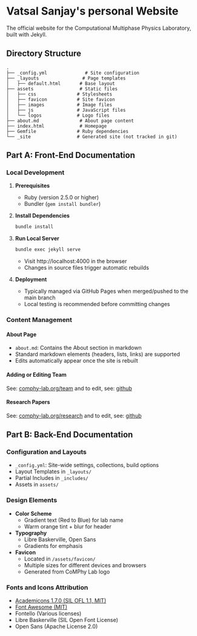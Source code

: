 # Vatsal Sanjay's personal Website

The official website for the Computational Multiphase Physics Laboratory, built with Jekyll.

## Directory Structure

```
.
├── _config.yml              # Site configuration
├── _layouts                # Page templates
│   ├── default.html       # Base layout
├── assets                 # Static files
│   ├── css               # Stylesheets
│   ├── favicon           # Site favicon
│   ├── images            # Image files
│   ├── js                # JavaScript files
│   └── logos             # Logo files
├── about.md               # About page content
├── index.html             # Homepage
├── Gemfile               # Ruby dependencies
└── _site                 # Generated site (not tracked in git)
```

## Part A: Front-End Documentation

### Local Development

1. **Prerequisites**
   - Ruby (version 2.5.0 or higher)
   - Bundler (`gem install bundler`)

2. **Install Dependencies**
   ```bash
   bundle install
   ```

3. **Run Local Server**
   ```bash
   bundle exec jekyll serve
   ```
   - Visit http://localhost:4000 in the browser
   - Changes in source files trigger automatic rebuilds

4. **Deployment**
   - Typically managed via GitHub Pages when merged/pushed to the main branch
   - Local testing is recommended before committing changes

### Content Management

#### About Page
- `about.md`: Contains the About section in markdown
- Standard markdown elements (headers, lists, links) are supported
- Edits automatically appear once the site is rebuilt


#### Adding or Editing Team 

See: [comphy-lab.org/team](https://comphy-lab.org/team) and to edit, see: [github](https://github.com/comphy-lab/comphy-lab.github.io)

#### Research Papers

See: [comphy-lab.org/research](https://comphy-lab.org/research) and to edit, see: [github](https://github.com/comphy-lab/comphy-lab.github.io)

## Part B: Back-End Documentation

### Configuration and Layouts
- `_config.yml`: Site-wide settings, collections, build options
- Layout Templates in `_layouts/`
- Partial Includes in `_includes/`
- Assets in `assets/`

### Design Elements
- **Color Scheme**
  - Gradient text (Red to Blue) for lab name
  - Warm orange tint + blur for header
- **Typography**
  - Libre Baskerville, Open Sans
  - Gradients for emphasis
- **Favicon**
  - Located in `/assets/favicon/`
  - Multiple sizes for different devices and browsers
  - Generated from CoMPhy Lab logo

### Fonts and Icons Attribution
- [Academicons 1.7.0 (SIL OFL 1.1, MIT)](https://jpswalsh.github.io/academicons/)
- [Font Awesome (MIT)](https://fontawesome.com/)
- Fontello (Various licenses)
- Libre Baskerville (SIL Open Font License)
- Open Sans (Apache License 2.0)